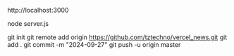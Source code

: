 
http://localhost:3000

node server.js

git init
git remote add origin https://github.com/tztechno/vercel_news.git
git add .
git commit -m "2024-09-27"
git push -u origin master